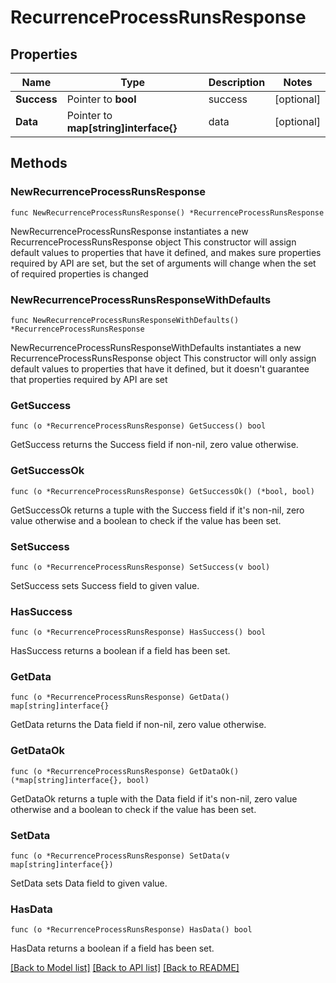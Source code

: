 # RecurrenceProcessRunsResponse

## Properties

Name | Type | Description | Notes
------------ | ------------- | ------------- | -------------
**Success** | Pointer to **bool** | success | [optional] 
**Data** | Pointer to **map[string]interface{}** | data | [optional] 

## Methods

### NewRecurrenceProcessRunsResponse

`func NewRecurrenceProcessRunsResponse() *RecurrenceProcessRunsResponse`

NewRecurrenceProcessRunsResponse instantiates a new RecurrenceProcessRunsResponse object
This constructor will assign default values to properties that have it defined,
and makes sure properties required by API are set, but the set of arguments
will change when the set of required properties is changed

### NewRecurrenceProcessRunsResponseWithDefaults

`func NewRecurrenceProcessRunsResponseWithDefaults() *RecurrenceProcessRunsResponse`

NewRecurrenceProcessRunsResponseWithDefaults instantiates a new RecurrenceProcessRunsResponse object
This constructor will only assign default values to properties that have it defined,
but it doesn't guarantee that properties required by API are set

### GetSuccess

`func (o *RecurrenceProcessRunsResponse) GetSuccess() bool`

GetSuccess returns the Success field if non-nil, zero value otherwise.

### GetSuccessOk

`func (o *RecurrenceProcessRunsResponse) GetSuccessOk() (*bool, bool)`

GetSuccessOk returns a tuple with the Success field if it's non-nil, zero value otherwise
and a boolean to check if the value has been set.

### SetSuccess

`func (o *RecurrenceProcessRunsResponse) SetSuccess(v bool)`

SetSuccess sets Success field to given value.

### HasSuccess

`func (o *RecurrenceProcessRunsResponse) HasSuccess() bool`

HasSuccess returns a boolean if a field has been set.

### GetData

`func (o *RecurrenceProcessRunsResponse) GetData() map[string]interface{}`

GetData returns the Data field if non-nil, zero value otherwise.

### GetDataOk

`func (o *RecurrenceProcessRunsResponse) GetDataOk() (*map[string]interface{}, bool)`

GetDataOk returns a tuple with the Data field if it's non-nil, zero value otherwise
and a boolean to check if the value has been set.

### SetData

`func (o *RecurrenceProcessRunsResponse) SetData(v map[string]interface{})`

SetData sets Data field to given value.

### HasData

`func (o *RecurrenceProcessRunsResponse) HasData() bool`

HasData returns a boolean if a field has been set.


[[Back to Model list]](../README.md#documentation-for-models) [[Back to API list]](../README.md#documentation-for-api-endpoints) [[Back to README]](../README.md)


